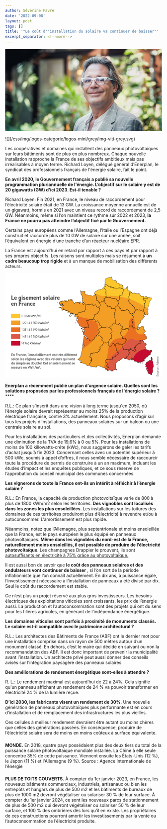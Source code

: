 ```yaml
---
author: Séverine Favre
date: '2022-09-08'
layout: post
tags: []
title: '"Le coût d''installation du solaire va continuer de baisser"'
excerpt_separator: <!--more-->
---
```


![](/assets/615fcc2a2cd9902ade54ab039b456387.jpg)


<!--more-->![](/css/img/logos-categorie/logos-mini/grey/img-viti-grey.svg)

Les coopératives et domaines qui installent des panneaux photovoltaïques sur leurs bâtiments sont de plus en plus nombreux. Chaque nouvelle installation rapproche la France de ses objectifs ambitieux mais pas irréalisables à moyen terme. Richard Loyen, délégué général d’Enerplan, le syndicat des professionnels français de l'énergie solaire, fait le point.

**En avril 2020, le Gouvernement français a publié sa nouvelle programmation pluriannuelle de l'énergie. L’objectif sur le solaire y est de 20 gigawatts (GW) d’ici 2023. Est-il tenable ?**

Richard Loyen: Fin 2021, en France, le niveau de raccordement pour l’électricité solaire était de 13 GW. La croissance moyenne annuelle est de un gigawatt, hormis en 2021 avec un niveau record de raccordement de 2,5 GW. Néanmoins, même si l’on maintient ce rythme sur 2022 et 2023, **la France ne pourra pas atteindre l’objectif fixé par le Gouvernement.**

Certains pays européens comme l’Allemagne, l’Italie ou l’Espagne ont déjà construit et raccordé plus de 10 GW de solaire sur une année, soit l’équivalent en énergie d’une tranche d’un réacteur nucléaire EPR.

La France est aujourd’hui en retard par rapport à ces pays et par rapport à ses propres objectifs. Les raisons sont multiples mais se résument à **un cadre beaucoup trop rigide** et à un manque de mobilisation des différents acteurs.

![](/assets/9afd65aa44029bdddbe0eaa72a33f5ba.png)

**Enerplan a récemment publié un plan d’urgence solaire. Quelles sont les solutions proposées par les professionnels français de l'énergie solaire ?******

R.L.: Ce plan s’inscrit dans une vision à long terme jusqu'en 2050, où l’énergie solaire devrait représenter au moins 25% de la production électrique française, contre 3% actuellement. Nous proposons d’agir sur tous les projets d’installations, des panneaux solaires sur un balcon ou une centrale solaire au sol. 

Pour les installations des particuliers et des collectivités, Enerplan demande une diminution de la TVA de 19,6% à 0 ou 5%. Pour les installations de moins de 100 killowatts-crête (kWc), nous suggérons de geler les tarifs d’achat jusqu’à fin 2023. Concernant celles avec un potentiel supérieur à 500 kWc, soumis à appel d’offres, il nous semble nécessaire de raccourcir toute la procédure de permis de construire à un an maximum, incluant les études d’impact et les enquêtes publiques, et ce sous réserve de l’approbation du conseil municipal des communes concernées.

**Les vignerons de toute la France ont-ils un intérêt à réfléchir à l’énergie solaire ?**

R.L.: En France, la capacité de production photovoltaïque varie de 800 à plus de 1800 kWh/m2 selon les territoires. **Des vignobles sont localisés dans les zones les plus ensoleillées**. Les installations sur les toitures des domaines de ces territoires produiront plus d’électricité à revendre et/ou à autoconsommer. L’amortissement est plus rapide.

Néanmoins, notez que l’Allemagne, plus septentrionale et moins ensoleillée que la France, est le pays européen le plus équipé en panneaux photovoltaïques. **Même dans les vignobles du nord-est de la France, naturellement moins ensoleillés, il est possible de produire de l’électricité photovoltaïque**. Les champagnes Drappier le prouvent, ils sont [autosuffisants en électricité à 75% grâce au photovoltaïque.](/articles/developpement-durable-rse/le-champagne-drappier-autosuffisant-en-electricite-75-grace-au)

Il est aussi bon de savoir que **le coût des panneaux solaires et des ondulateurs vont continuer de baisser** , si l’on sort de la période inflationniste que l’on connaît actuellement. En dix ans, à puissance égale, l’investissement nécessaire à l’installation de panneaux a été divisé par dix. Seul le coût du raccordement est stable.

Ce n’est plus un projet réservé aux plus gros investisseurs. Les besoins électriques des exploitations viticoles sont croissants, les prix de l’énergie aussi. La production et l’autoconsommation sont des projets qui ont du sens pour les filières agricoles, en générant de l’indépendance énergétique.

**Les domaines viticoles sont parfois à proximité de monuments classés. Le solaire est-il compatible avec le patrimoine architectural ?**

R.L.: Les architectes des Bâtiments de France (ABF) ont le dernier mot pour une installation comprise dans un rayon de 500 mètres autour d’un monument classé. En dehors, c’est le maire qui décide en suivant ou non la recommandation des ABF. Il est donc important de prévenir la municipalité avant l’installation. Un architecte privé peut aussi donner des conseils avisés sur l’intégration paysagère des panneaux solaires.

**Des améliorations de rendement énergétique sont-elles à attendre ?**

R. L.: Le rendement maximal est aujourd’hui de 22 à 24%. Cela signifie qu'un panneau affichant un rendement de 24 % va pouvoir transformer en électricité 24 % de la lumière reçue.

**D’ici 2030, les fabricants visent un rendement de 30%**. Une nouvelle génération de panneaux photovoltaïques plus performante est en cours d’installation et de remplacement des infrastructures les plus vieilles.

Ces cellules à meilleur rendement devraient être autant ou moins chères que celles des générations passées. En conséquence, produire de l’électricité solaire sera de moins en moins coûteux à surface équivalente.

### 

**MONDE.** En 2018, quatre pays possédaient plus des deux tiers du total de la puissance solaire photovoltaïque mondiale installée. La Chine à elle seule concentre 35% de cette puissance. Viennent ensuite les États-Unis (12 %), le Japon (11 %) et l'Allemagne (9 %). Source : Agence internationale de l’énergie 

### 

**PLUS DE TOITS COUVERTS.** À compter du 1er janvier 2023, en France, les nouveaux bâtiments commerciaux, industriels, artisanaux ou bien les entrepôts et hangars de plus de 500 m2 et les bâtiments de bureaux de plus de 1000 m2 devront végétaliser ou solariser 30 % de leur surface. À compter du 1er janvier 2024, ce sont les nouveaux parcs de stationnement de plus de 500 m2 qui devront végétaliser ou solariser 50 % de leur surface, et 100 % des ombrières dès lors qu’il en existe. Les propriétaires de ces constructions pourront amortir les investissements par la vente ou l’autoconsommation de l’électricité produite.